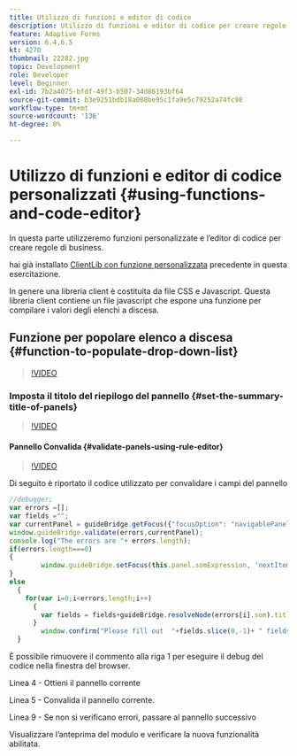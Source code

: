 ```yaml
---
title: Utilizzo di funzioni e editor di codice
description: Utilizzo di funzioni e editor di codice per creare regole di business
feature: Adaptive Forms
version: 6.4,6.5
kt: 4270
thumbnail: 22282.jpg
topic: Development
role: Developer
level: Beginner
exl-id: 7b2a4075-bfdf-49f3-b507-34d86193bf64
source-git-commit: b3e9251bdb18a008be95c1fa9e5c79252a74fc98
workflow-type: tm+mt
source-wordcount: '136'
ht-degree: 0%

---
```


# Utilizzo di funzioni e editor di codice personalizzati {#using-functions-and-code-editor}

In questa parte utilizzeremo funzioni personalizzate e l’editor di codice per creare regole di business.

hai già installato [ClientLib con funzione personalizzata](assets/client-libs-and-logo.zip) precedente in questa esercitazione.

In genere una libreria client è costituita da file CSS e Javascript. Questa libreria client contiene un file javascript che espone una funzione per compilare i valori degli elenchi a discesa.


## Funzione per popolare elenco a discesa {#function-to-populate-drop-down-list}

>[!VIDEO](https://video.tv.adobe.com/v/22282?quality=12&learn=on)

### Imposta il titolo del riepilogo del pannello {#set-the-summary-title-of-panels}

>[!VIDEO](https://video.tv.adobe.com/v/28387?quality=12&learn=on)

#### Pannello Convalida {#validate-panels-using-rule-editor}

>[!VIDEO](https://video.tv.adobe.com/v/28409?quality=12&learn=on)

Di seguito è riportato il codice utilizzato per convalidare i campi del pannello

```javascript
//debugger;
var errors =[];
var fields ="";
var currentPanel = guideBridge.getFocus({"focusOption": "navigablePanel"});
window.guideBridge.validate(errors,currentPanel);
console.log("The errors are "+ errors.length);
if(errors.length===0)
{
        window.guideBridge.setFocus(this.panel.somExpression, 'nextItem', true);
}
else
  {
    for(var i=0;i<errors.length;i++)
      {
        var fields = fields+guideBridge.resolveNode(errors[i].som).title+" , ";
      }
        window.confirm("Please fill out  "+fields.slice(0,-1)+ " fields");
  }
```

È possibile rimuovere il commento alla riga 1 per eseguire il debug del codice nella finestra del browser.

Linea 4 - Ottieni il pannello corrente

Linea 5 - Convalida il pannello corrente.

Linea 9 - Se non si verificano errori, passare al pannello successivo

Visualizzare l’anteprima del modulo e verificare la nuova funzionalità abilitata.
